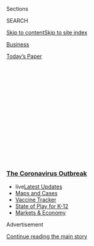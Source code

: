 <div id="app">

<div>

<div>

<div>

<div class="NYTAppHideMasthead css-1q2w90k e1suatyy0">

<div class="section css-ui9rw0 e1suatyy2">

<div class="css-eph4ug er09x8g0">

<div class="css-6n7j50">

</div>

<span class="css-1dv1kvn">Sections</span>

<div class="css-10488qs">

<span class="css-1dv1kvn">SEARCH</span>

</div>

[Skip to content](#site-content)[Skip to site
index](#site-index)

</div>

<div id="masthead-section-label" class="css-1wr3we4 eaxe0e00">

[Business](https://www.nytimes3xbfgragh.onion/section/business)

</div>

<div class="css-10698na e1huz5gh0">

</div>

</div>

<div id="masthead-bar-one" class="section hasLinks css-15hmgas e1csuq9d3">

<div class="css-uqyvli e1csuq9d0">

</div>

<div class="css-1uqjmks e1csuq9d1">

</div>

<div class="css-9e9ivx">

[](https://myaccount.nytimes3xbfgragh.onion/auth/login?response_type=cookie&client_id=vi)

</div>

<div class="css-1bvtpon e1csuq9d2">

[Today’s
Paper](https://www.nytimes3xbfgragh.onion/section/todayspaper)

</div>

</div>

</div>

</div>

<div data-aria-hidden="false">

<div id="site-content" data-role="main">

<div>

<div class="css-1aor85t" style="opacity:0.000000001;z-index:-1;visibility:hidden">

<div class="css-1hqnpie">

<div class="css-epjblv">

<span class="css-17xtcya">[Business](/section/business)</span><span class="css-x15j1o">|</span><span class="css-fwqvlz">Large,
Troubled Companies Got Bailout Money in Small-Business Loan
Program</span>

</div>

<div class="css-k008qs">

<div class="css-1iwv8en">

<span class="css-18z7m18"></span>

<div>

</div>

</div>

<span class="css-1n6z4y">https://nyti.ms/3f389Q6</span>

<div class="css-1705lsu">

<div class="css-4xjgmj">

<div class="css-4skfbu" data-role="toolbar" data-aria-label="Social Media Share buttons, Save button, and Comments Panel with current comment count" data-testid="share-tools">

  - 
  - 
  - 
  - 
    
    <div class="css-6n7j50">
    
    </div>

  - 
  - 

</div>

</div>

</div>

</div>

</div>

</div>

<div class="css-13pd83m">

<div class="css-l9svim">

### [<span class="css-pa1jbp"><span class="css-1rxm0ex">The Coronavirus</span><span class="css-1rxm0ex"> Outbreak</span></span>](https://www.nytimes3xbfgragh.onion/news-event/coronavirus?name=styln-coronavirus-markets&region=TOP_BANNER&variant=undefined&block=storyline_menu_recirc&action=click&pgtype=Article&impression_id=b17256f0-e108-11ea-9c1d-631a2322174c)

  - <span class="css-ousu42"><span class="css-12clwdu">live</span>[Latest
    Updates](https://www.nytimes3xbfgragh.onion/2020/08/17/world/coronavirus-covid.html?name=styln-coronavirus-markets&region=TOP_BANNER&variant=undefined&block=storyline_menu_recirc&action=click&pgtype=Article&impression_id=b17256f1-e108-11ea-9c1d-631a2322174c)</span>
  - <span class="css-ousu42">[Maps and
    Cases](https://www.nytimes3xbfgragh.onion/interactive/2020/us/coronavirus-us-cases.html?name=styln-coronavirus-markets&region=TOP_BANNER&variant=undefined&block=storyline_menu_recirc&action=click&pgtype=Article&impression_id=b17256f2-e108-11ea-9c1d-631a2322174c)</span>
  - <span class="css-ousu42">[Vaccine
    Tracker](https://www.nytimes3xbfgragh.onion/interactive/2020/science/coronavirus-vaccine-tracker.html?name=styln-coronavirus-markets&region=TOP_BANNER&variant=undefined&block=storyline_menu_recirc&action=click&pgtype=Article&impression_id=b17256f3-e108-11ea-9c1d-631a2322174c)</span>
  - <span class="css-ousu42">[State of Play for
    K-12](https://www.nytimes3xbfgragh.onion/2020/08/17/us/k-12-schools-reopening.html?name=styln-coronavirus-markets&region=TOP_BANNER&variant=undefined&block=storyline_menu_recirc&action=click&pgtype=Article&impression_id=b17256f4-e108-11ea-9c1d-631a2322174c)</span>
  - <span class="css-ousu42">[Markets &
    Economy](https://www.nytimes3xbfgragh.onion/live/2020/08/17/business/stock-market-today-coronavirus?name=styln-coronavirus-markets&region=TOP_BANNER&variant=undefined&block=storyline_menu_recirc&action=click&pgtype=Article&impression_id=b17256f5-e108-11ea-9c1d-631a2322174c)</span>

</div>

</div>

<div id="top-wrapper" class="css-1sy8kpn">

<div id="top-slug" class="css-l9onyx">

Advertisement

</div>

[Continue reading the main
story](#after-top)

<div class="ad top-wrapper" style="text-align:center;height:100%;display:block;min-height:250px">

<div id="top" class="place-ad" data-position="top" data-size-key="top">

</div>

</div>

<div id="after-top">

</div>

</div>

<div>

<div id="sponsor-wrapper" class="css-1hyfx7x">

<div id="sponsor-slug" class="css-19vbshk">

Supported by

</div>

[Continue reading the main
story](#after-sponsor)

<div id="sponsor" class="ad sponsor-wrapper" style="text-align:center;height:100%;display:block">

</div>

<div id="after-sponsor">

</div>

</div>

<div class="css-186x18t">

</div>

<div class="css-1vkm6nb ehdk2mb0">

# Large, Troubled Companies Got Bailout Money in Small-Business Loan Program

</div>

Companies with accounting problems or in trouble with the government
received millions in federal loans.

<div class="css-79elbk" data-testid="photoviewer-wrapper">

<div class="css-z3e15g" data-testid="photoviewer-wrapper-hidden">

</div>

<div class="css-1a48zt4 ehw59r15" data-testid="photoviewer-children">

![<span class="css-16f3y1r e13ogyst0" data-aria-hidden="true">Most of
the stores and small businesses in Woodstock, Ill., remain
closed.</span><span class="css-cnj6d5 e1z0qqy90" itemprop="copyrightHolder"><span class="css-1ly73wi e1tej78p0">Credit...</span><span><span>Scott
Olson/Getty
Images</span></span></span>](https://static01.graylady3jvrrxbe.onion/images/2020/04/26/us/26virus-bailouts6/merlin_171347163_d1e72655-1a70-4df0-ae98-cf41f975c104-articleLarge.jpg?quality=75&auto=webp&disable=upscale)

</div>

</div>

<div class="css-18e8msd">

<div class="css-vp77d3 epjyd6m0">

<div class="css-1baulvz">

By [<span class="css-1baulvz" itemprop="name">Jessica
Silver-Greenberg</span>](https://www.nytimes3xbfgragh.onion/by/jessica-silver-greenberg),
[<span class="css-1baulvz" itemprop="name">David
Enrich</span>](https://www.nytimes3xbfgragh.onion/by/david-enrich),
[<span class="css-1baulvz" itemprop="name">Jesse
Drucker</span>](https://www.nytimes3xbfgragh.onion/by/jesse-drucker) and
[<span class="css-1baulvz last-byline" itemprop="name">Stacy
Cowley</span>](https://www.nytimes3xbfgragh.onion/by/stacy-cowley)

</div>

</div>

  - 
    
    <div class="css-ld3wwf e16638kd2">
    
    Published April 26, 2020Updated May 13,
    2020
    
    </div>

  - 
    
    <div class="css-4xjgmj">
    
    <div class="css-pvvomx" data-role="toolbar" data-aria-label="Social Media Share buttons, Save button, and Comments Panel with current comment count" data-testid="share-tools">
    
      - 
      - 
      - 
      - 
        
        <div class="css-6n7j50">
        
        </div>
    
      - 
      - 
    
    </div>
    
    </div>

</div>

</div>

<div class="section meteredContent css-1r7ky0e" name="articleBody" itemprop="articleBody">

<div class="css-1fanzo5 StoryBodyCompanionColumn">

<div class="css-53u6y8">

A company in Georgia paid $6.5 million to resolve a Justice Department
investigation — and, two weeks later, received a $10 million federally
backed loan to help it survive the coronavirus crisis.

Another company, AutoWeb, disclosed last week that it had paid its chief
executive $1.7 million in 2019 — a week after it [received $1.4
million](https://investor.autoweb.com/news-releases/news-release-details/autoweb-secures-14-million-loan-through-cares-act-paycheck)
from the same loan program.

And Intellinetics, a software company in Ohio, got $838,700 from the
government program — and
then[agreed](https://www.sec.gov/Archives/edgar/data/1081745/000149315220007017/form8k.htm),
the following week, to spend at least $300,000 to purchase a rival firm.

The [vast economic rescue
package](https://www.nytimes3xbfgragh.onion/2020/03/26/business/economy/coronavirus-relief-bill.html)
that President Trump signed into law last month included $349 billion in
low-interest [loans for small
businesses](https://www.nytimes3xbfgragh.onion/2020/05/13/business/paycheck-protection-program-small-business.html).
The so-called [Paycheck Protection
Program](https://www.nytimes3xbfgragh.onion/2020/05/06/business/small-businesses-loans-ppp-coronavirus.html)
was supposed to help prevent small companies — generally those with
fewer than 500 employees in the United States — from capsizing as the
economy sinks into what looks like a severe recession.

</div>

</div>

<div class="css-1fanzo5 StoryBodyCompanionColumn">

<div class="css-53u6y8">

The loan program was meant for companies that could no longer finance
themselves through traditional means, like raising money in the markets
or borrowing from banks under existing credit lines. The law required
that the federal money — which comes at a low 1 percent interest rate
and in some cases doesn’t need to be paid back — be spent on things like
payroll or rent.

But the program has been [riddled with
problems](https://www.nytimes3xbfgragh.onion/2020/04/26/business/ppp-small-business-loans.html).
Within days of its start, its money ran out, prompting Congress to
approve an additional $310 billion in funding that will open for
applications on Monday. Countless small businesses were shut out, even
as a number of large companies received millions of dollars in aid.

Some, including restaurant chains like Ruth’s Chris and Shake Shack,
agreed [to return their
loans](https://www.nytimes3xbfgragh.onion/2020/04/20/business/shake-shack-returning-loan-ppp-coronavirus.html)
after a public outcry. But dozens of large but lower-profile companies
with financial or legal problems have also received large payouts under
the program, according to an analysis of the more than 200 publicly
traded companies that have disclosed receiving a total of more than $750
million in bailout loans.

</div>

</div>

<div class="css-79elbk" data-testid="photoviewer-wrapper">

<div class="css-z3e15g" data-testid="photoviewer-wrapper-hidden">

</div>

<div class="css-1a48zt4 ehw59r15" data-testid="photoviewer-children">

![<span class="css-16f3y1r e13ogyst0" data-aria-hidden="true">Shake
Shack, with 189 outlets and nearly 8,000 employees in the United States,
said last week that it would return the $10 million it had received from
the small business emergency loan
program.</span><span class="css-cnj6d5 e1z0qqy90" itemprop="copyrightHolder"><span class="css-1ly73wi e1tej78p0">Credit...</span><span>Whitney
Curtis for The New York
Times</span></span>](https://static01.graylady3jvrrxbe.onion/images/2020/04/26/us/00virus-bailout-5/merlin_143581761_53016c5b-adca-4da3-8e06-f45a892da1a5-articleLarge.jpg?quality=75&auto=webp&disable=upscale)

</div>

</div>

<div class="css-1fanzo5 StoryBodyCompanionColumn">

<div class="css-53u6y8">

Another dozen or so collected money even though they have recently
reported being able to raise large sums through private means. Several
others have recently showered top executives with seven-figure pay
packages.

</div>

</div>

<div class="css-1fanzo5 StoryBodyCompanionColumn">

<div class="css-53u6y8">

The government isn’t disclosing who receives aid, leaving it up to
individual companies to decide whether to disclose that they obtained
loans. That makes a full accounting of the loan program
impossible.

<div id="NYT_MAIN_CONTENT_1_REGION" class="css-9tf9ac">

<div>

<div id="styln-covid-updates-markets" class="section interactive-content interactive-size-medium css-1ftcdic">

<div class="css-17ih8de interactive-body">

<div id="styln-briefing-block">

<div class="briefing-block-header-section">

# [Latest Updates: The Coronavirus Outbreak and the Economy](https://www.nytimes3xbfgragh.onion/live/2020/08/17/business/stock-market-today-coronavirus?action=click&pgtype=Article&state=default&region=MAIN_CONTENT_1&context=storylines_live_updates)

</div>

<div class="briefing-block-lb-items">

<div class="briefing-block-update-time">

[8h
ago](https://www.nytimes3xbfgragh.onion/live/2020/08/17/business/stock-market-today-coronavirus?action=click&pgtype=Article&state=default&region=MAIN_CONTENT_1&context=storylines_live_updates#robinhood-a-stock-trading-app-is-valued-at-11-2-billion-in-its-latest-funding-round)

</div>

<div>

[Robinhood, a stock trading app, is valued at $11.2 billion in its
latest funding
round.](https://www.nytimes3xbfgragh.onion/live/2020/08/17/business/stock-market-today-coronavirus?action=click&pgtype=Article&state=default&region=MAIN_CONTENT_1&context=storylines_live_updates#robinhood-a-stock-trading-app-is-valued-at-11-2-billion-in-its-latest-funding-round)

</div>

<div class="briefing-block-update-time">

[11h
ago](https://www.nytimes3xbfgragh.onion/live/2020/08/17/business/stock-market-today-coronavirus?action=click&pgtype=Article&state=default&region=MAIN_CONTENT_1&context=storylines_live_updates#new-unemployment-benefits-authorized-by-president-trump-wont-come-until-late-august)

</div>

<div>

[New unemployment benefits authorized by President Trump won’t come
until late
August.](https://www.nytimes3xbfgragh.onion/live/2020/08/17/business/stock-market-today-coronavirus?action=click&pgtype=Article&state=default&region=MAIN_CONTENT_1&context=storylines_live_updates#new-unemployment-benefits-authorized-by-president-trump-wont-come-until-late-august)

</div>

<div class="briefing-block-update-time">

[17h
ago](https://www.nytimes3xbfgragh.onion/live/2020/08/17/business/stock-market-today-coronavirus?action=click&pgtype=Article&state=default&region=MAIN_CONTENT_1&context=storylines_live_updates#heres-what-you-need-to-know-for-the-week-ahead)

</div>

<div>

[Here’s what you need to know for the week
ahead.](https://www.nytimes3xbfgragh.onion/live/2020/08/17/business/stock-market-today-coronavirus?action=click&pgtype=Article&state=default&region=MAIN_CONTENT_1&context=storylines_live_updates#heres-what-you-need-to-know-for-the-week-ahead)

</div>

</div>

<div class="briefing-block-footer">

<div class="briefing-block-footer-meta">

[See more
updates](https://www.nytimes3xbfgragh.onion/live/2020/08/17/business/stock-market-today-coronavirus?action=click&pgtype=Article&state=default&region=MAIN_CONTENT_1&context=storylines_live_updates)

</div>

<div class="briefing-block-briefinglinks">

<span>More live coverage:</span>
[Global](https://www.nytimes3xbfgragh.onion/2020/08/17/world/coronavirus-covid.html?action=click&pgtype=Article&state=default&region=MAIN_CONTENT_1&context=storylines_live_updates)

</div>

</div>

</div>

</div>

</div>

</div>

</div>

“It’s outrageous,” said Amanda Ballantyne, the executive director of
Main Street Alliance, an advocacy group for small businesses. She added
that there were countless small business owners “who have laid off all
their staff, are trying to file for unemployment and will go bankrupt
because of the problems with the way this Paycheck Protection Program
was designed.”

Applicants for loans do not need to provide evidence that they have been
harmed by the pandemic. They simply need to certify that “current
economic uncertainty makes this loan request necessary” to support their
operations.

Instead of having the Small Business Administration, which is
guaranteeing the loans, decide which companies get funding, the process
was essentially outsourced to banks. The banks collect fees for each
loan they make but don’t have to monitor whether the recipients use the
money appropriately.

For small business owners shut out of the program, watching big
companies collect loans while their applications languish has been
infuriating.

“It has been beyond frustrating,” said Diane Burgio, a single mother who
[runs a design business](http://dianeburgiodesign.com/) in New York City
that employs four people. She was one of more than 280,000 applicants
who sought, and did not get, a loan from JPMorgan Chase.

The New York Times identified roughly a dozen publicly traded companies
that had recently boasted about their access to ample capital — and then
applied for and received millions of dollars in the federal loans.

</div>

</div>

<div class="css-1fanzo5 StoryBodyCompanionColumn">

<div class="css-53u6y8">

Legacy Housing, a Texas company that manufactures premade homes,
announced on April 1 that it had access to [a new $25 million credit
line](https://investors.legacyhousingcorp.com/news-releases/news-release-details/legacy-housing-corporation-announces-new-credit-facility).
Curtis D. Hodgson, Legacy’s executive chairman, told investors that he
expected any damage from the coronavirus to be short-lived. “Our order
book is still strong, and we are well-positioned once the situation
begins to normalize,” he said.

Less than two weeks later, on April 10, the
company[announced](https://www.sec.gov/Archives/edgar/data/1436208/000155837020003911/tmb-20200410x8k.htm)
that a local lender, Peoples Bank, had approved it for $6.5 million
under the S.B.A. loan program.

In an interview on Sunday, Mr. Hodgson said that an inquiry from The
Times led the company to decide to give back the money it borrowed,
though he defended seeking the loan in the first place. “Legacy is a
highly leveraged company without cash on hand,” he said. “Here was a way
to get a cash infusion.”

Escalade Sports, which makes things like table tennis tables and
basketball hoops, already had a $50 million credit line from JPMorgan
Chase. The company’s chief executive, Dave Fetherman, told investors
this month that the company, based in Evansville, Ind., had “a strong
balance sheet” and was seeing rising demand for its products, with so
many Americans cooped up in their homes.

Days earlier, Escalade got a $5.6 million federally backed loan. A
spokesman for Escalade said the company “fully met all required
conditions at the time we applied for the P.P.P. loan.”

Executives at some companies said applying for the loans made clear
business sense. The loans are essentially free money: They have
rock-bottom interest rates and can be forgiven if, among other things,
the borrower maintains the size of its work force. In some cases,
executives said, their bankers encouraged them to apply for the loans.

</div>

</div>

<div class="css-1fanzo5 StoryBodyCompanionColumn">

<div class="css-53u6y8">

At least seven companies that received a total of $45 million in loans
under the federal government’s program have recently had serious scrapes
with the federal
government.

</div>

</div>

<div class="css-79elbk" data-testid="photoviewer-wrapper">

<div class="css-z3e15g" data-testid="photoviewer-wrapper-hidden">

</div>

<div class="css-1a48zt4 ehw59r15" data-testid="photoviewer-children">

<div class="css-1xdhyk6 erfvjey0">

<span class="css-1ly73wi e1tej78p0">Image</span>

<div class="css-zjzyr8">

<div data-testid="lazyimage-container" style="height:257.77777777777777px">

</div>

</div>

</div>

<span class="css-16f3y1r e13ogyst0" data-aria-hidden="true">Treasury
Secretary Steve Mnuchin at the White House last week with President
Trump. The Paycheck Protection Program was supposed to help prevent
small companies from capsizing as the economy sinks into what looks like
a severe
recession.</span><span class="css-cnj6d5 e1z0qqy90" itemprop="copyrightHolder"><span class="css-1ly73wi e1tej78p0">Credit...</span><span>Doug
Mills/The New York Times</span></span>

</div>

</div>

<div class="css-1fanzo5 StoryBodyCompanionColumn">

<div class="css-53u6y8">

MiMedx Group, a biopharmaceutical company in Marietta, Ga., [got a $10
million
loan](https://mimedx.gcs-web.com/news-releases/news-release-details/mimedx-announces-additional-access-capital-and-financing)
on April 21. On April 6, the company had [agreed to
pay](https://www.justice.gov/opa/pr/mimedx-group-inc-agrees-pay-65-million-resolve-false-claims-act-allegations-false-commercial)
the Justice Department $6.5 million to resolve allegations that it
violated federal law by knowingly overcharging the Department of
Veterans Affairs for medical supplies.

MiMedx, which makes and sells human tissue grafts, also ran into
problems with the Securities and Exchange Commission. Last year, the
agency sued MiMedx, accusing the company of exaggerating its revenue to
investors over several years. MiMedx agreed to [settle the case for $1.5
million](https://mimedx.gcs-web.com/news-releases/news-release-details/mimedx-announces-securities-and-exchange-commission-settlement),
without admitting wrongdoing. Two of its former top executives were
indicted last year by federal prosecutors in Manhattan on charges of
accounting fraud.

A MiMedx spokeswoman, Hilary Dixon, said the company was trying to move
past its accounting scandal. “We don’t have the option of raising
capital in the public markets owing to our financial restatement
process,” she said.

Another company, US Auto Parts Network, which received a $4.1 million
loan through the program, has been in a heated dispute in recent years
with Customs and Border Protection. The agency has seized some of the
company’s imported products, claiming they are counterfeit.

US Auto Parts Network didn’t respond to requests for comment.

At least two companies that received federally backed loans have
previously borrowed heavily from their own executives or others close to
the firms — meaning that the new loans could help the companies repay
their insiders.

Infinite Group, a cybersecurity firm in Pittsford, N.Y., had been
borrowing hundreds of thousands of dollars from its board members and
the brother of a top executive at annual interest rates as high as 7.5
percent. This month, Infinite
[secured](https://www.sec.gov/Archives/edgar/data/884650/000165495420004141/igiform8-kpppnotewithupst.htm)
a nearly $1 million federally backed loan whose 1 percent interest rate
could allow the company to dramatically lower its funding costs. Company
officials didn’t respond to requests for comment.

</div>

</div>

<div class="css-1fanzo5 StoryBodyCompanionColumn">

<div class="css-53u6y8">

Intellinetics, the company that announced that it was buying a rival
days after it received its emergency loan of $838,700, borrowed nearly
$400,000 last fall from two brothers who run a small New York brokerage
firm, Taglich Brothers. If the money isn’t repaid by May 15,
Intellinetics will need to give the brothers stock in the company or
start paying a steep 12 percent interest rate. (Some of that debt has
already been converted into stock.)

“Securing the PPP funding gives us extra confidence and ability to
restart and hit the ground running,” James F. DeSocio, the company’s
chief executive,
[said](https://www.sec.gov/Archives/edgar/data/1081745/000149315220006705/ex99-1.htm)
in a news release.

Infinite Group and Intellinetics have not said precisely how they intend
to use the loan
proceeds.

</div>

</div>

<div class="css-79elbk" data-testid="photoviewer-wrapper">

<div class="css-z3e15g" data-testid="photoviewer-wrapper-hidden">

</div>

<div class="css-1a48zt4 ehw59r15" data-testid="photoviewer-children">

<div class="css-1xdhyk6 erfvjey0">

<span class="css-1ly73wi e1tej78p0">Image</span>

<div class="css-zjzyr8">

<div data-testid="lazyimage-container" style="height:257.77777777777777px">

</div>

</div>

</div>

<span class="css-16f3y1r e13ogyst0" data-aria-hidden="true">CPI
Aerostructures, an aerospace manufacturer, got a $4.8 million loan
through the federal
program.</span><span class="css-cnj6d5 e1z0qqy90" itemprop="copyrightHolder"><span class="css-1ly73wi e1tej78p0">Credit...</span><span>Victor
J. Blue/Bloomberg</span></span>

</div>

</div>

<div class="css-1fanzo5 StoryBodyCompanionColumn">

<div class="css-53u6y8">

A number of other companies have had serious accounting problems. The
chief financial officer of CPI Aerostructures, an aerospace manufacturer
that got [a $4.8 million
loan](http://www.cpiaero.com/cpi-aero-secures-%244.8m-loan.html),
[resigned in
February](https://www.newsday.com/business/cpi-aerostructures-financial-reports-1.41833254)
after the company disclosed major problems with how it reported revenue.

And several firms have been paying their top executives millions of
dollars despite financial problems that predate the coronavirus crisis.

For example, AutoWeb’s chief executive, Jared Rowe, got $4.7 million in
total compensation over the past two years — including $1.7 million in
2019 — even as its stock price plummeted more than 70 percent. The
company declined to comment.

And Manning & Napier, an investment firm in Fairport, N.Y., that has
about $20 billion in assets under management,
[disclosed](https://www.sec.gov/Archives/edgar/data/1524223/000152422320000015/mn201910-k_12312019.htm)
in March that its chief executive, Marc O. Mayer, earned nearly $5
million last year. On April 19, the company was approved for $6.7
million in the paycheck protection loans — even as the company
[said](https://productionmn.blob.core.windows.net/media/Default/newsroom/2020/Manning%20%20Napier,%20Inc.%20Provides%20Updates.pdf)
it would pay out a quarterly dividend to its shareholders.

</div>

</div>

<div class="css-1fanzo5 StoryBodyCompanionColumn">

<div class="css-53u6y8">

Last week, amid mounting public anger toward large recipients of the
rescue loans, Manning & Napier[said it had
decided](https://www.sec.gov/Archives/edgar/data/1524223/000119312520118108/d885193dex991.htm)
not to take the money.

While the federal loan program is supposed to help companies avoid
layoffs, some of the large recipients of loans have already dramatically
reduced their workforces — and not always because of the coronavirus.

Harvard Bioscience, based in Holliston, Mass., has been trying since
last year to pacify an activist investor that is pressuring management
to boost the company’s stock price. The company closed facilities in
North Carolina and Connecticut and said in February, before the
coronavirus upended the economy, that it was [laying off about 10
percent](https://finance.yahoo.com/news/harvard-bioscience-announces-fourth-quarter-121510013.html)of
its work force.

This month, Harvard Bioscience received a $6.1 million loan through the
paycheck protection program. In [a securities
filing](https://www.sec.gov/Archives/edgar/data/1123494/000117184320002798/f8k_042220.htm)
disclosing the loan, the company didn’t say why it sought the money or
how it would use it. A spokesman didn’t respond to requests for comment.

A number of relatively large companies with connections to Mr. Trump
also received millions of dollars in loans.

Phunware, a data-collection company that received[a $2.9 million
loan](https://investors.phunware.com/news-events/press-releases/detail/96/phunware-receives-united-states-small-business)
this month, counts Mr. Trump’s re-election campaign and Fox News as two
of its biggest clients.

Continental Materials, a heating and air conditioning and construction
material supplier based in Chicago, got [a $5.5 million
loan](https://www.sec.gov/Archives/edgar/data/24104/000110465920048601/tm2016372-1_8k.htm).
The firm’s chief executive, James Gidwitz, is a major Trump donor, and
his brother Ronald was appointed ambassador to Brussels by Mr. Trump
after serving as Illinois campaign finance chairman for the 2016 Trump
campaign.

It isn’t clear whether political considerations helped Phunware and
Continental Materials get their loans approved. Neither company
responded to requests for comment.

William Rashbaum and Jeanna Smialek **** contributed reporting.

</div>

</div>

</div>

<div>

</div>

<div>

</div>

<div>

</div>

<div>

<div id="bottom-wrapper" class="css-1ede5it">

<div id="bottom-slug" class="css-l9onyx">

Advertisement

</div>

[Continue reading the main
story](#after-bottom)

<div id="bottom" class="ad bottom-wrapper" style="text-align:center;height:100%;display:block;min-height:90px">

</div>

<div id="after-bottom">

</div>

</div>

</div>

</div>

</div>

## Site Index

<div>

</div>

## Site Information Navigation

  - [© <span>2020</span> <span>The New York Times
    Company</span>](https://help.nytimes3xbfgragh.onion/hc/en-us/articles/115014792127-Copyright-notice)

<!-- end list -->

  - [NYTCo](https://www.nytco.com/)
  - [Contact
    Us](https://help.nytimes3xbfgragh.onion/hc/en-us/articles/115015385887-Contact-Us)
  - [Work with us](https://www.nytco.com/careers/)
  - [Advertise](https://nytmediakit.com/)
  - [T Brand Studio](http://www.tbrandstudio.com/)
  - [Your Ad
    Choices](https://www.nytimes3xbfgragh.onion/privacy/cookie-policy#how-do-i-manage-trackers)
  - [Privacy](https://www.nytimes3xbfgragh.onion/privacy)
  - [Terms of
    Service](https://help.nytimes3xbfgragh.onion/hc/en-us/articles/115014893428-Terms-of-service)
  - [Terms of
    Sale](https://help.nytimes3xbfgragh.onion/hc/en-us/articles/115014893968-Terms-of-sale)
  - [Site
    Map](https://spiderbites.nytimes3xbfgragh.onion)
  - [Help](https://help.nytimes3xbfgragh.onion/hc/en-us)
  - [Subscriptions](https://www.nytimes3xbfgragh.onion/subscription?campaignId=37WXW)

</div>

</div>

</div>

</div>
